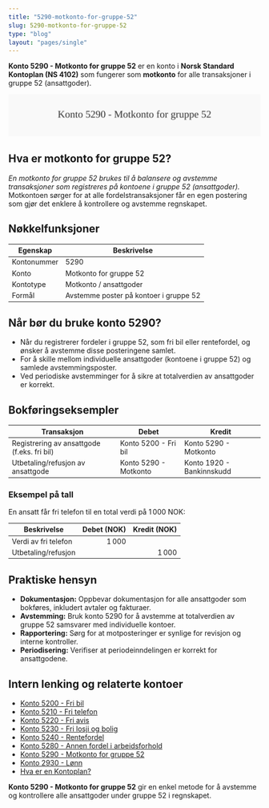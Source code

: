 ```yaml
---
title: "5290-motkonto-for-gruppe-52"
slug: 5290-motkonto-for-gruppe-52
type: "blog"
layout: "pages/single"
---
```


**Konto 5290 - Motkonto for gruppe 52** er en konto i **Norsk Standard Kontoplan (NS 4102)** som fungerer som **motkonto** for alle transaksjoner i gruppe 52 (ansattgoder).

![Illustrasjon av konto 5290 Motkonto for gruppe 52](5290-motkonto-for-gruppe-52-image.svg)

## Hva er motkonto for gruppe 52?

*En *motkonto for gruppe 52* brukes til å balansere og avstemme transaksjoner som registreres på kontoene i gruppe 52 (ansattgoder).*
Motkontoen sørger for at alle fordelstransaksjoner får en egen postering som gjør det enklere å kontrollere og avstemme regnskapet.

## Nøkkelfunksjoner

| Egenskap     | Beskrivelse                                          |
|--------------|------------------------------------------------------|
| Kontonummer  | 5290                                                 |
| Konto        | Motkonto for gruppe 52                               |
| Kontotype    | Motkonto / ansattgoder                               |
| Formål       | Avstemme poster på kontoer i gruppe 52               |

## Når bør du bruke konto 5290?

* Når du registrerer fordeler i gruppe 52, som fri bil eller rentefordel, og ønsker å avstemme disse posteringene samlet.
* For å skille mellom individuelle ansattgoder (kontoene i gruppe 52) og samlede avstemmingsposter.
* Ved periodiske avstemminger for å sikre at totalverdien av ansattgoder er korrekt.

## Bokføringseksempler

| Transaksjon                                | Debet                            | Kredit                          |
|--------------------------------------------|----------------------------------|---------------------------------|
| Registrering av ansattgode (f.eks. fri bil)| Konto 5200 - Fri bil             | Konto 5290 - Motkonto           |
| Utbetaling/refusjon av ansattgode          | Konto 5290 - Motkonto            | Konto 1920 - Bankinnskudd       |

### Eksempel på tall

En ansatt får fri telefon til en total verdi på 1 000 NOK:

| Beskrivelse                  | Debet (NOK) | Kredit (NOK) |
|------------------------------|-----------:|-------------:|
| Verdi av fri telefon         |       1 000 |              |
| Utbetaling/refusjon          |            |        1 000 |

## Praktiske hensyn

* **Dokumentasjon:** Oppbevar dokumentasjon for alle ansattgoder som bokføres, inkludert avtaler og fakturaer.
* **Avstemming:** Bruk konto 5290 for å avstemme at totalverdien av gruppe 52 samsvarer med individuelle kontoer.
* **Rapportering:** Sørg for at motposteringer er synlige for revisjon og interne kontroller.
* **Periodisering:** Verifiser at periodeinndelingen er korrekt for ansattgodene.

## Intern lenking og relaterte kontoer

* [Konto 5200 - Fri bil](/blogs/kontoplan/5200-fri-bil "Konto 5200 - Fri bil: Regnskapsføring av firmabil som ansattgode i Norsk kontoplan")
* [Konto 5210 - Fri telefon](/blogs/kontoplan/5210-fri-telefon "Konto 5210 - Fri telefon: Regnskapsføring av fri telefon som ansattgode i Norsk kontoplan")
* [Konto 5220 - Fri avis](/blogs/kontoplan/5220-fri-avis "Konto 5220 - Fri avis: Regnskapsføring av fri avis som ansattgode i Norsk kontoplan")
* [Konto 5230 - Fri losji og bolig](/blogs/kontoplan/5230-fri-losji-og-bolig "Konto 5230 - Fri losji og bolig: Regnskapsføring av fri losji og bolig som ansattgode i Norsk kontoplan")
* [Konto 5240 - Rentefordel](/blogs/kontoplan/5240-rentefordel "Konto 5240 - Rentefordel: Regnskapsføring av rentefordel som ansattgode i Norsk kontoplan")
* [Konto 5280 - Annen fordel i arbeidsforhold](/blogs/kontoplan/5280-annen-fordel-i-arbeidsforhold "Konto 5280 - Annen fordel i arbeidsforhold: Regnskapsføring av øvrige ansattfordeler i Norsk kontoplan")
* [Konto 5290 - Motkonto for gruppe 52](/blogs/kontoplan/5290-motkonto-for-gruppe-52 "Konto 5290 - Motkonto for gruppe 52: Regnskapsføring av motkonto for gruppe 52 ansattgoder i Norsk kontoplan")
* [Konto 2930 - Lønn](/blogs/kontoplan/2930-lonn "Konto 2930 - Lønn")
* [Hva er en Kontoplan?](/blogs/regnskap/hva-er-kontoplan "Hva er en Kontoplan? Komplett Guide til Kontoplaner i Norsk Regnskap")

**Konto 5290 - Motkonto for gruppe 52** gir en enkel metode for å avstemme og kontrollere alle ansattgoder under gruppe 52 i regnskapet.
